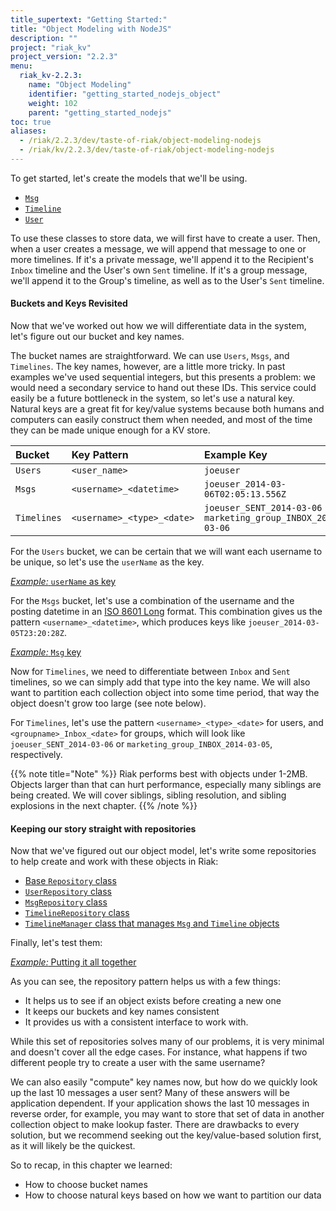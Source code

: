```yaml
---
title_supertext: "Getting Started:"
title: "Object Modeling with NodeJS"
description: ""
project: "riak_kv"
project_version: "2.2.3"
menu:
  riak_kv-2.2.3:
    name: "Object Modeling"
    identifier: "getting_started_nodejs_object"
    weight: 102
    parent: "getting_started_nodejs"
toc: true
aliases:
  - /riak/2.2.3/dev/taste-of-riak/object-modeling-nodejs
  - /riak/kv/2.2.3/dev/taste-of-riak/object-modeling-nodejs
---
```


To get started, let's create the models that we'll be using.

* [`Msg`](https://github.com/basho/taste-of-riak/blob/master/nodejs/Ch03-Msgy-Schema/models/msg.js)
* [`Timeline`](https://github.com/basho/taste-of-riak/blob/master/nodejs/Ch03-Msgy-Schema/models/timeline.js)
* [`User`](https://github.com/basho/taste-of-riak/blob/master/nodejs/Ch03-Msgy-Schema/models/user.js)

To use these classes to store data, we will first have to create a user.
Then, when a user creates a message, we will append that message to one
or more timelines. If it's a private message, we'll append it to the
Recipient's `Inbox` timeline and the User's own `Sent` timeline. If it's
a group message, we'll append it to the Group's timeline, as well as to
the User's `Sent` timeline.

#### Buckets and Keys Revisited

Now that we've worked out how we will differentiate data in the system,
let's figure out our bucket and key names.

The bucket names are straightforward. We can use `Users`, `Msgs`, and
`Timelines`. The key names, however, are a little more tricky. In past
examples we've used sequential integers, but this presents a problem: we
would need a secondary service to hand out these IDs. This service could
easily be a future bottleneck in the system, so let's use a natural key.
Natural keys are a great fit for key/value systems because both humans
and computers can easily construct them when needed, and most of the
time they can be made unique enough for a KV store.

| Bucket | Key Pattern | Example Key
|:-------|:------------|:-----------
| `Users` | `<user_name>` | `joeuser`
| `Msgs` | `<username>_<datetime>` | `joeuser_2014-03-06T02:05:13.556Z`
| `Timelines` | `<username>_<type>_<date>` | `joeuser_SENT_2014-03-06`<br /> `marketing_group_INBOX_2014-03-06` |

For the `Users` bucket, we can be certain that we will want each
username to be unique, so let's use the `userName` as the key.

[*Example:* `userName` as key](https://github.com/basho/taste-of-riak/blob/master/nodejs/Ch03-Msgy-Schema/models/user.js#L19-L20)

For the `Msgs` bucket, let's use a combination of the username and the
posting datetime in an [ISO 8601
Long](http://en.wikipedia.org/wiki/ISO_8601) format. This combination
gives us the pattern `<username>_<datetime>`, which produces keys like
`joeuser_2014-03-05T23:20:28Z`.

[*Example:* `Msg` key](https://github.com/basho/taste-of-riak/blob/master/nodejs/Ch03-Msgy-Schema/models/msg.js#L25-L27)

Now for `Timelines`, we need to differentiate between `Inbox` and `Sent`
timelines, so we can simply add that type into the key name. We will
also want to partition each collection object into some time period,
that way the object doesn't grow too large (see note below).

For `Timelines`, let's use the pattern `<username>_<type>_<date>` for
users, and `<groupname>_Inbox_<date>` for groups, which will look like
`joeuser_SENT_2014-03-06` or `marketing_group_INBOX_2014-03-05`,
respectively.

{{% note title="Note" %}}
Riak performs best with objects under 1-2MB. Objects larger than that can hurt
performance, especially many siblings are being created. We will cover
siblings, sibling resolution, and sibling explosions in the next chapter.
{{% /note %}}

#### Keeping our story straight with repositories

Now that we've figured out our object model, let's write some
repositories to help create and work with these objects in Riak:

* [Base `Repository` class](https://github.com/basho/taste-of-riak/blob/master/nodejs/Ch03-Msgy-Schema/repositories/repository.js)
* [`UserRepository` class](https://github.com/basho/taste-of-riak/blob/master/nodejs/Ch03-Msgy-Schema/repositories/user-repository.js)
* [`MsgRepository` class](https://github.com/basho/taste-of-riak/blob/master/nodejs/Ch03-Msgy-Schema/repositories/msg-repository.js)
* [`TimelineRepository` class](https://github.com/basho/taste-of-riak/blob/master/nodejs/Ch03-Msgy-Schema/repositories/timeline-repository.js)
* [`TimelineManager` class that manages `Msg` and `Timeline` objects](https://github.com/basho/taste-of-riak/blob/master/nodejs/Ch03-Msgy-Schema/timeline-manager.js)

Finally, let's test them:

[*Example:* Putting it all together](https://github.com/basho/taste-of-riak/blob/master/nodejs/Ch03-Msgy-Schema/app.js)

As you can see, the repository pattern helps us with a few things:

 - It helps us to see if an object exists before creating a new one
 - It keeps our buckets and key names consistent
 - It provides us with a consistent interface to work with.

While this set of repositories solves many of our problems, it is very
minimal and doesn't cover all the edge cases. For instance, what happens
if two different people try to create a user with the same username?

We can also easily "compute" key names now, but how do we quickly look
up the last 10 messages a user sent? Many of these answers will be
application dependent. If your application shows the last 10 messages in
reverse order, for example, you may want to store that set of data in
another collection object to make lookup faster. There are drawbacks to
every solution, but we recommend seeking out the key/value-based
solution first, as it will likely be the quickest.

So to recap, in this chapter we learned:

* How to choose bucket names
* How to choose natural keys based on how we want to partition our data

